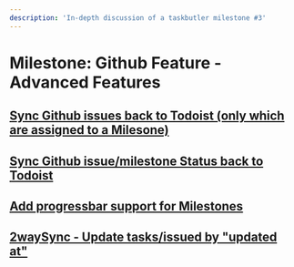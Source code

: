 ```yaml
---
description: 'In-depth discussion of a taskbutler milestone #3'
---
```


# Milestone: Github Feature - Advanced Features

## [Sync Github issues back to Todoist \(only which are assigned to a Milesone\)](https://github.com/6uhrmittag/taskbutler/issues/51)

##  [Sync Github issue/milestone Status back to Todoist](https://github.com/6uhrmittag/taskbutler/issues/52)

##  [Add progressbar support for Milestones](https://github.com/6uhrmittag/taskbutler/issues/58)

##  [2waySync - Update tasks/issued by "updated at"](https://github.com/6uhrmittag/taskbutler/issues/56)

